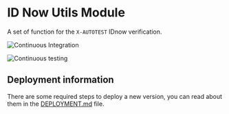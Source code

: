 # ID Now Utils Module

A set of function for the `X-AUTOTEST` IDnow verification.

![Continuous Integration](https://github.bitwa.la/bitwala-cryptobank-squad/package-idnow/workflows/Continuous%20Integration/badge.svg)

![Continuous testing](https://github.bitwa.la/bitwala-cryptobank-squad/package-idnow/workflows/Continuous%20Testing/badge.svg?event=push)


## Deployment information

There are some required steps to deploy a new version, you can read about them in the [DEPLOYMENT.md](DEPLOYMENT.md) file.
